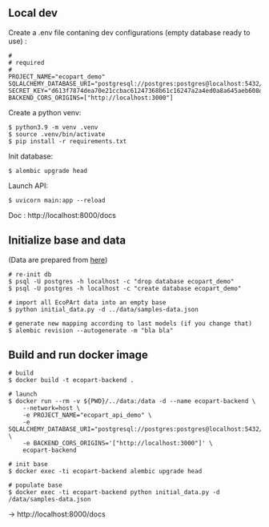 ## Local dev

Create a .env file contaning dev configurations (empty database ready to use) :

```
#
# required
#
PROJECT_NAME="ecopart_demo"
SQLALCHEMY_DATABASE_URI="postgresql://postgres:postgres@localhost:5432/ecopart_demo"
SECRET_KEY="d613f7874dea70e21ccbac61247368b61c16247a2a4ed0a8a645aeb608d085e6"
BACKEND_CORS_ORIGINS=["http://localhost:3000"]
```

Create a python venv:

```shell
$ python3.9 -m venv .venv
$ source .venv/bin/activate
$ pip install -r requirements.txt
```

Init database:

```shell
$ alembic upgrade head
```

Launch API:

```shell
$ uvicorn main:app --reload
```

Doc : http://localhost:8000/docs

## Initialize base and data

(Data are prepared from [here](../data/README.md))

```shell
# re-init db
$ psql -U postgres -h localhost -c "drop database ecopart_demo"
$ psql -U postgres -h localhost -c "create database ecopart_demo"

# import all EcoPArt data into an empty base
$ python initial_data.py -d ../data/samples-data.json

# generate new mapping according to last models (if you change that)
$ alembic revision --autogenerate -m "bla bla"
```

## Build and run docker image

```shell
# build
$ docker build -t ecopart-backend .

# launch
$ docker run --rm -v ${PWD}/../data:/data -d --name ecopart-backend \
    --network=host \
    -e PROJECT_NAME="ecopart_api_demo" \
    -e SQLALCHEMY_DATABASE_URI="postgresql://postgres:postgres@localhost:5432/ecopart_demo" \
    -e BACKEND_CORS_ORIGINS='["http://localhost:3000"]' \
    ecopart-backend

# init base
$ docker exec -ti ecopart-backend alembic upgrade head

# populate base
$ docker exec -ti ecopart-backend python initial_data.py -d /data/samples-data.json
```

-> http://localhost:8000/docs
